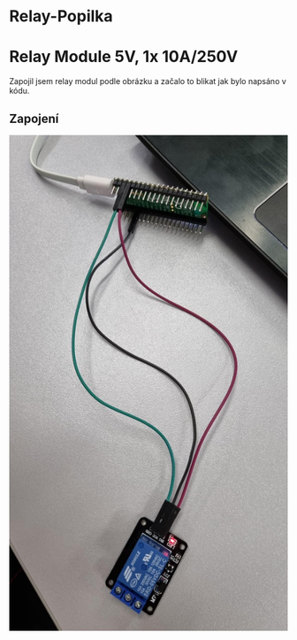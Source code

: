 # Relay-Popilka

# Relay Module 5V, 1x 10A/250V

Zapojil jsem relay modul podle obrázku a začalo to blikat jak bylo napsáno v kódu.

## Zapojení

<img src= "MicrosoftTeams-image.jpg">

